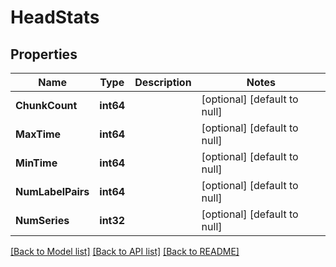 # HeadStats

## Properties
Name | Type | Description | Notes
------------ | ------------- | ------------- | -------------
**ChunkCount** | **int64** |  | [optional] [default to null]
**MaxTime** | **int64** |  | [optional] [default to null]
**MinTime** | **int64** |  | [optional] [default to null]
**NumLabelPairs** | **int64** |  | [optional] [default to null]
**NumSeries** | **int32** |  | [optional] [default to null]

[[Back to Model list]](../README.md#documentation-for-models) [[Back to API list]](../README.md#documentation-for-api-endpoints) [[Back to README]](../README.md)

